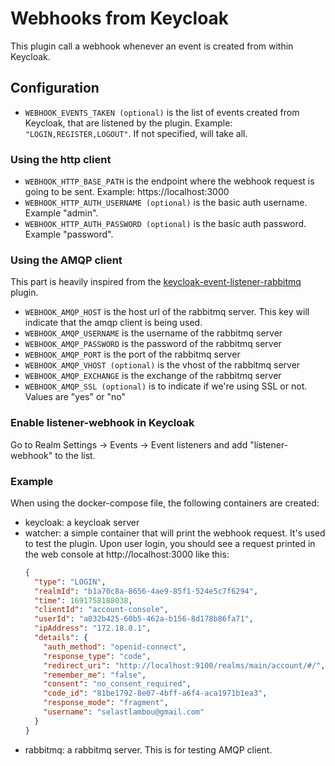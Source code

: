 # Webhooks from Keycloak

This plugin call a webhook whenever an event is created from within Keycloak.


## Configuration
- `WEBHOOK_EVENTS_TAKEN (optional)` is the list of events created from Keycloak, that are listened by the plugin. Example: `"LOGIN,REGISTER,LOGOUT"`. If not specified, will take all.

### Using the http client
- `WEBHOOK_HTTP_BASE_PATH` is the endpoint where the webhook request is going to be sent. Example: https://localhost:3000
- `WEBHOOK_HTTP_AUTH_USERNAME (optional)` is the basic auth username. Example "admin".
- `WEBHOOK_HTTP_AUTH_PASSWORD (optional)` is the basic auth password. Example "password".

### Using the AMQP client
This part is heavily inspired from the [keycloak-event-listener-rabbitmq](https://github.com/aznamier/keycloak-event-listener-rabbitmq) plugin.
- `WEBHOOK_AMQP_HOST` is the host url of the rabbitmq server. This key will indicate that the amqp client is being used.
- `WEBHOOK_AMQP_USERNAME` is the username of the rabbitmq server 
- `WEBHOOK_AMQP_PASSWORD` is the password of the rabbitmq server
- `WEBHOOK_AMQP_PORT` is the port of the rabbitmq server
- `WEBHOOK_AMQP_VHOST (optional)` is the vhost of the rabbitmq server
- `WEBHOOK_AMQP_EXCHANGE` is the exchange of the rabbitmq server
- `WEBHOOK_AMQP_SSL (optional)` is to indicate if we're using SSL or not. Values are "yes" or "no"

### Enable listener-webhook in Keycloak
Go to Realm Settings -> Events -> Event listeners and add "listener-webhook" to the list.

### Example
When using the docker-compose file, the following containers are created:
- keycloak: a keycloak server
- watcher: a simple container that will print the webhook request. It's used to test the plugin. Upon user login, you should see a request printed in the web console at http://localhost:3000 like this:
  ```json
  {
    "type": "LOGIN",
    "realmId": "b1a70c8a-8656-4ae9-85f1-524e5c7f6294",
    "time": 1691758188038,
    "clientId": "account-console",
    "userId": "a032b425-60b5-462a-b156-8d178b86fa71",
    "ipAddress": "172.18.0.1",
    "details": {
      "auth_method": "openid-connect",
      "response_type": "code",
      "redirect_uri": "http://localhost:9100/realms/main/account/#/",
      "remember_me": "false",
      "consent": "no_consent_required",
      "code_id": "81be1792-8e07-4bff-a6f4-aca1971b1ea3",
      "response_mode": "fragment",
      "username": "selastlambou@gmail.com"
    }
  }
  ```
- rabbitmq: a rabbitmq server. This is for testing AMQP client.
